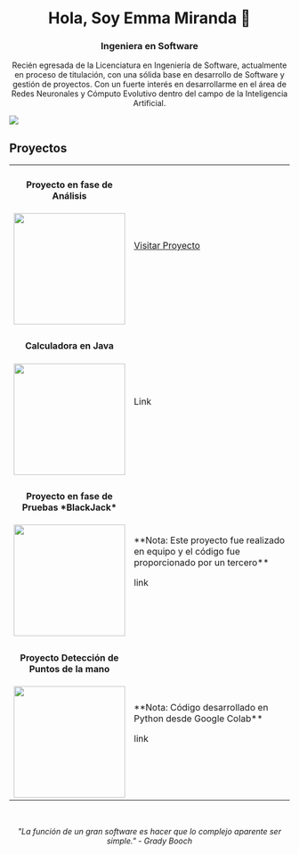 <!---

- 👋 Hi, I’m @EmmaMiranda09
- 👀 I’m interested in ...
- 🌱 I’m currently learning ...
- 💞️ I’m looking to collaborate on ...
- 📫 How to reach me ...
- 😄 Pronouns: ...
- ⚡ Fun fact: ...


EmmaMiranda09/EmmaMiranda09 is a ✨ special ✨ repository because its `README.md` (this file) appears on your GitHub profile.
You can click the Preview link to take a look at your changes.
--->

<div align = "center">
  <h1 align="center"> Hola, Soy Emma Miranda 👋</h1>
  <h3 align="center"> Ingeniera en Software </h3>
  <p  align="center">  
 Recién egresada de la Licenciatura en Ingeniería de Software,
 actualmente en proceso de titulación, con una sólida base en
 desarrollo de Software y gestión de proyectos. Con un fuerte
 interés en desarrollarme en el área de Redes Neuronales y
 Cómputo Evolutivo dentro del campo de la Inteligencia Artificial.
  </p>
</div>
<img src = "https://res.cloudinary.com/uvggt/image/upload/v1684260158/2023/05%20Mayo/Inteligencia%20artificial/AI_DOMINIOS_.GT.jpg">

<br>

<h2>Proyectos</h2>
<table>
  <tr>
    <td width = "50px">
      <h4 align="center"> Proyecto en fase de Análisis</h4>
      <img src = "https://img.freepik.com/vector-premium/documento-lineal-negro-como-concepto-auditoria-auditor-fax-seo-escrutinio-verificacion-anual-evaluacion-informacion-crecimiento-pronostico-estilo-plano-logotipo-diseno-vector-ilustracion-sobre-fondo-blanco_775815-688.jpg?w=740" width = "200">
    </td>
    <td width = "500px">
    <a href="https://github.com/EmmaMiranda09/VirtualLunch" target="_blank">Visitar Proyecto</a>    
    </td>
  </tr>
  <tr>
    <td width = "50px">
      <h4 align="center"> Calculadora en Java</h4>
      <img src = "https://static.vecteezy.com/system/resources/previews/012/581/526/non_2x/black-and-white-calculator-01-vector.jpg" width = "200">
    </td>
    <td width = "500px">
    Link     
    </td>
  </tr>
  <tr>
    <td width = "50px">
      <h4 align="center"> Proyecto en fase de Pruebas *BlackJack*  </h4>
      <img src = "https://img.freepik.com/premium-vector/testing-web-app-develop-optimization-icon-software-test-analysis-line-vector-mobile-phone-app-web-application-software-test-ui-usability-ux-analytics-process-error-debugging_8071-58342.jpg?w=996" width = "200">
    </td>
    <td width = "500px">
    <p>**Nota: Este proyecto fue realizado en equipo  y el código fue proporcionado por un tercero**</p>
    link 
    </td>
  </tr>
   <tr>
    <td width = "50px">
      <h4 align="center"> Proyecto Detección de Puntos de la mano </h4>
      <img src = "https://th.bing.com/th/id/R.a3bfac76db3437f92e07f2a01d4f1cbd?rik=Ez3WZVuR5JbP0A&pid=ImgRaw&r=0" width = "200">
    </td>
    <td width = "500px">
    <p>**Nota: Código desarrollado en Python desde Google Colab**</p>
    link 
    </td>
  </tr>

</table>


<br>

<p align="center"><em> "La función de un gran software es hacer que lo complejo aparente ser simple." - Grady Booch</em></p>


